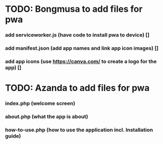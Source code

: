 # TODO: Bongmusa to add files for pwa
  ### add serviceworker.js (have code to install pwa to device) []
  ### add manifest.json (add app names and link app icon images) []
  ### add app icons (use https://canva.com/ to create a logo for the app) []
# TODO: Azanda to add files for pwa
  ### index.php (welcome screen)
  ### about.php (what the app is about)
  ### how-to-use.php (how to use the application incl. Installation guide)
